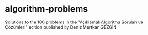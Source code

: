 # algorithm-problems
Solutions to the 100 problems in the "Açıklamalı Algoritma Soruları ve Çözümleri" edition published by Deniz Mertkan GEZGİN
